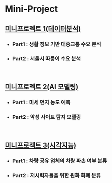 # Mini-Project
## <a href = "https://github.com/18-12847/Mini-Project/tree/main/%EB%AF%B8%EB%8B%88%ED%94%84%EB%A1%9C%EC%A0%9D%ED%8A%B81(%EB%8D%B0%EC%9D%B4%ED%84%B0%20%EB%B6%84%EC%84%9D)"> 미니프로젝트 1(데이터분석) </a>

* ### Part1 : 생활 정보 기반 대중교통 수요 분석
* ### Part2 : 서울시 따릉이 수요 분석
<br />

## <a href = "https://github.com/18-12847/Mini-Project/tree/main/%EB%AF%B8%EB%8B%88%ED%94%84%EB%A1%9C%EC%A0%9D%ED%8A%B82(AI%20%EB%AA%A8%EB%8D%B8%EB%A7%81)">미니프로젝트 2(AI 모델링) </a>
* ### Part1 : 미세 먼지 농도 예측
* ### Part2 : 악성 사이트 탐지 모델링
<br />

## <a href = "https://github.com/18-12847/Mini-Project/tree/main/%EB%AF%B8%EB%8B%88%ED%94%84%EB%A1%9C%EC%A0%9D%ED%8A%B83(%EC%8B%9C%EA%B0%81%EC%A7%80%EB%8A%A5)">미니프로젝트 3(시각지능) </a>
* ### Part1 : 차량 공유 업체의 차량 파손 여부 분류
* ### Part2 : 저시력자들을 위한 원화 화폐 분류
